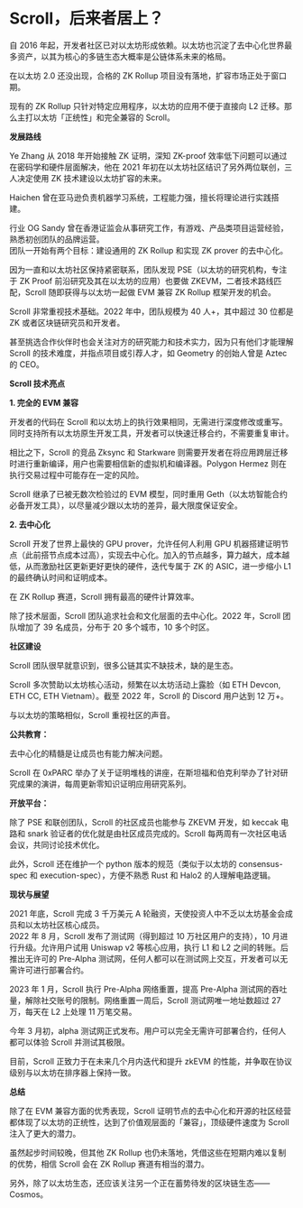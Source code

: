 # Scroll，后来者居上？

自 2016 年起，开发者社区已对以太坊形成依赖。以太坊也沉淀了去中心化世界最多资产，以其为核心的多链生态大概率是公链体系未来的格局。

在以太坊 2.0 还没出现，合格的 ZK Rollup 项目没有落地，扩容市场正处于窗口期。

现有的 ZK Rollup 只针对特定应用程序，以太坊的应用不便于直接向 L2 迁移。那么主打以太坊「正统性」和完全兼容的 Scroll。



**发展路线**

Ye Zhang 从 2018 年开始接触 ZK 证明，深知 ZK-proof 效率低下问题可以通过在密码学和硬件层面解决，他在 2021 年初在以太坊社区结识了另外两位联创，三人决定使用 ZK 技术建设以太坊扩容的未来。

Haichen 曾在亚马逊负责机器学习系统，工程能力强，擅长将理论进行实践搭建。

行业 OG Sandy 曾在香港证监会从事研究工作，有游戏、产品类项目运营经验，熟悉初创团队的品牌运营。\
团队一开始有两个目标：建设通用的 ZK Rollup 和实现 ZK prover 的去中心化。

因为一直和以太坊社区保持紧密联系，团队发现 PSE（以太坊的研究机构，专注于 ZK Proof 前沿研究及其在以太坊的应用）也要做 ZKEVM，二者技术路线匹配，Scroll 随即获得与以太坊一起做 EVM 兼容 ZK Rollup 框架开发的机会。

Scroll 非常重视技术基础。2022 年中，团队规模为 40 人+，其中超过 30 位都是 ZK 或者区块链研究员和开发者。

甚至挑选合作伙伴时也会关注对方的研究能力和技术实力，因为只有他们才能理解 Scroll 的技术难度，并指点项目或引荐人才，如 Geometry 的创始人曾是 Aztec 的 CEO。



**Scroll 技术亮点**

**1. 完全的 EVM 兼容**

开发者的代码在 Scroll 和以太坊上的执行效果相同，无需进行深度修改或重写。同时支持所有以太坊原生开发工具，开发者可以快速迁移合约，不需要重复审计。

相比之下，Scroll 的竞品 Zksync 和 Starkware 则需要开发者在将应用跨层迁移时进行重新编译，用户也需要相信新的虚拟机和编译器。Polygon Hermez 则在执行交易过程中可能存在一定的风险。

Scroll 继承了已被无数次检验过的 EVM 模型，同时重用 Geth（以太坊智能合约必备开发工具），以尽量减少跟以太坊的差异，最大限度保证安全。

**2. 去中心化**

Scroll 开发了世界上最快的 GPU prover，允许任何人利用 GPU 机器搭建证明节点（此前搭节点成本过高），实现去中心化。加入的节点越多，算力越大，成本越低，从而激励社区更新更好更快的硬件，迭代专属于 ZK 的 ASIC，进一步缩小 L1 的最终确认时间和证明成本。

在 ZK Rollup 赛道，Scroll 拥有最高的硬件计算效率。

除了技术层面，Scroll 团队追求社会和文化层面的去中心化。2022 年，Scroll 团队增加了 39 名成员，分布于 20 多个城市，10 多个时区。

**社区建设**

Scroll 团队很早就意识到，很多公链其实不缺技术，缺的是生态。

Scroll 多次赞助以太坊核心活动，频繁在以太坊活动上露脸（如 ETH Devcon, ETH CC, ETH Vietnam）。截至 2022 年，Scroll 的 Discord 用户达到 12 万+。

与以太坊的策略相似，Scroll 重视社区的声音。

**公共教育：**

去中心化的精髓是让成员也有能力解决问题。

Scroll 在 0xPARC 举办了关于证明堆栈的讲座，在斯坦福和伯克利举办了针对研究成果的演讲，每周更新零知识证明应用研究系列。&#x20;

**开放平台：**

除了 PSE 和联创团队，Scroll 的社区成员也能参与 ZKEVM 开发，如 keccak 电路和 snark 验证者的优化就是由社区成员完成的。Scroll 每两周有一次社区电话会议，共同讨论技术优化。

此外，Scroll 还在维护一个 python 版本的规范（类似于以太坊的 consensus-spec 和 execution-spec），方便不熟悉 Rust 和 Halo2 的人理解电路逻辑。

**现状与展望**

2021 年底，Scroll 完成 3 千万美元 A 轮融资，天使投资人中不乏以太坊基金会成员和以太坊社区核心成员。\
2022 年 8 月，Scroll 发布了测试网（得到超过 10 万社区用户的支持），10 月进行升级。允许用户试用 Uniswap v2 等核心应用，执行 L1 和 L2 之间的转账。后推出无许可的 Pre-Alpha 测试网，任何人都可以在测试网上交互，开发者可以无需许可进行部署合约。

2023 年 1 月，Scroll 执行 Pre-Alpha 网络重置，提高 Pre-Alpha 测试网的吞吐量，解除社交账号的限制。网络重置一周后，Scroll 测试网唯一地址数超过 27 万，每天在 L2 上处理 11 万笔交易。

今年 3 月初，alpha 测试网正式发布。用户可以完全无需许可部署合约，任何人都可以体验 Scroll 并测试其极限。

目前，Scroll 正致力于在未来几个月内迭代和提升 zkEVM 的性能，并争取在协议级别与以太坊在排序器上保持一致。



**总结**

除了在 EVM 兼容方面的优秀表现，Scroll 证明节点的去中心化和开源的社区经营都体现了以太坊的正统性，达到了价值观层面的「兼容」，顶级硬件速度为 Scroll 注入了更大的潜力。

虽然起步时间较晚，但其他 ZK Rollup 也仍未落地，凭借这些在短期内难以复制的优势，相信 Scroll 会在 ZK Rollup 赛道有相当的潜力。

另外，除了以太坊生态，还应该关注另一个正在蓄势待发的区块链生态——Cosmos。
